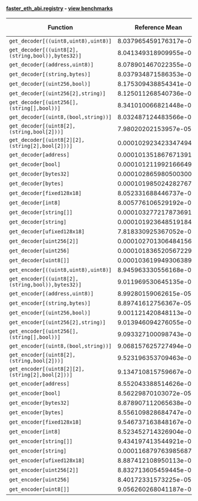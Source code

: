 #### [faster_eth_abi.registry](https://github.com/BobTheBuidler/faster-eth-abi/blob/master/faster_eth_abi/registry.py) - [view benchmarks](https://github.com/BobTheBuidler/faster-eth-abi/blob/master/benchmarks/test_registry_benchmarks.py)

| Function | Reference Mean | Faster Mean | % Change | Speedup (%) | x Faster | Faster |
|----------|---------------|-------------|----------|-------------|----------|--------|
| `get_decoder[((uint8,uint8),uint8)]` | 8.037965459176317e-05 | 8.859619222470933e-05 | -10.22% | -9.27% | 0.91x | ❌ |
| `get_decoder[((uint8[2],(string,bool)),bytes32)]` | 8.041349318909955e-05 | 8.72602585026146e-05 | -8.51% | -7.85% | 0.92x | ❌ |
| `get_decoder[(address,uint8)]` | 8.078901467022355e-05 | 8.745640106181811e-05 | -8.25% | -7.62% | 0.92x | ❌ |
| `get_decoder[(string,bytes)]` | 8.037934871586353e-05 | 8.759388882637777e-05 | -8.98% | -8.24% | 0.92x | ❌ |
| `get_decoder[(uint256,bool)]` | 8.175309438854341e-05 | 9.461579212382134e-05 | -15.73% | -13.59% | 0.86x | ❌ |
| `get_decoder[(uint256[2],string)]` | 8.125011268540736e-05 | 8.732027254278157e-05 | -7.47% | -6.95% | 0.93x | ❌ |
| `get_decoder[(uint256[],(string[],bool))]` | 8.341010066821448e-05 | 8.728660005815443e-05 | -4.65% | -4.44% | 0.96x | ❌ |
| `get_decoder[(uint8,(bool,string))]` | 8.032487124483566e-05 | 8.72743907232598e-05 | -8.65% | -7.96% | 0.92x | ❌ |
| `get_decoder[(uint8[2],(string,bool[2]))]` | 7.98020202153957e-05 | 8.734432439697344e-05 | -9.45% | -8.64% | 0.91x | ❌ |
| `get_decoder[(uint8[2][2],(string[2],bool[2]))]` | 0.00010292342334749419 | 0.00010517829809345281 | -2.19% | -2.14% | 0.98x | ❌ |
| `get_decoder[address]` | 0.00010135186767139163 | 0.00010264250328984063 | -1.27% | -1.26% | 0.99x | ❌ |
| `get_decoder[bool]` | 0.00010121199216664924 | 0.00010443092385175808 | -3.18% | -3.08% | 0.97x | ❌ |
| `get_decoder[bytes32]` | 0.00010286598050030073 | 0.00010341136787083438 | -0.53% | -0.53% | 0.99x | ❌ |
| `get_decoder[bytes]` | 0.0001019850242827677 | 0.00010206707416693428 | -0.08% | -0.08% | 1.00x | ❌ |
| `get_decoder[fixed128x18]` | 8.052331688446737e-05 | 8.70729153688423e-05 | -8.13% | -7.52% | 0.92x | ❌ |
| `get_decoder[int8]` | 8.005776106529192e-05 | 8.861920945247405e-05 | -10.69% | -9.66% | 0.90x | ❌ |
| `get_decoder[string[]]` | 0.00010327721787369111 | 0.00010446305819729172 | -1.15% | -1.14% | 0.99x | ❌ |
| `get_decoder[string]` | 0.0001019236485191843 | 0.00010338886480300085 | -1.44% | -1.42% | 0.99x | ❌ |
| `get_decoder[ufixed128x18]` | 7.818330925367052e-05 | 8.71327192355825e-05 | -11.45% | -10.27% | 0.90x | ❌ |
| `get_decoder[uint256[2]]` | 0.00010270130648415673 | 0.00010490498851262855 | -2.15% | -2.10% | 0.98x | ❌ |
| `get_decoder[uint256]` | 0.00010183652056722968 | 0.00010172209047472954 | 0.11% | 0.11% | 1.00x | ✅ |
| `get_decoder[uint8[]]` | 0.0001036199493063891 | 0.00010487891373639081 | -1.21% | -1.20% | 0.99x | ❌ |
| `get_encoder[((uint8,uint8),uint8)]` | 8.945963330556168e-05 | 8.989971028817637e-05 | -0.49% | -0.49% | 1.00x | ❌ |
| `get_encoder[((uint8[2],(string,bool)),bytes32)]` | 9.011969530645135e-05 | 9.120418315909412e-05 | -1.20% | -1.19% | 0.99x | ❌ |
| `get_encoder[(address,uint8)]` | 8.99280159062615e-05 | 8.974147818957157e-05 | 0.21% | 0.21% | 1.00x | ✅ |
| `get_encoder[(string,bytes)]` | 8.89741612756367e-05 | 8.982333702432992e-05 | -0.95% | -0.95% | 0.99x | ❌ |
| `get_encoder[(uint256,bool)]` | 9.001121420848113e-05 | 8.95050283162302e-05 | 0.56% | 0.57% | 1.01x | ✅ |
| `get_encoder[(uint256[2],string)]` | 9.013946094276055e-05 | 8.969335186308332e-05 | 0.49% | 0.50% | 1.00x | ✅ |
| `get_encoder[(uint256[],(string[],bool))]` | 9.093327100098743e-05 | 9.004863849094115e-05 | 0.97% | 0.98% | 1.01x | ✅ |
| `get_encoder[(uint8,(bool,string))]` | 9.068157625727494e-05 | 8.979166912536318e-05 | 0.98% | 0.99% | 1.01x | ✅ |
| `get_encoder[(uint8[2],(string,bool[2]))]` | 9.523196353709463e-05 | 9.425345568669884e-05 | 1.03% | 1.04% | 1.01x | ✅ |
| `get_encoder[(uint8[2][2],(string[2],bool[2]))]` | 9.134710815759667e-05 | 9.532564516295543e-05 | -4.36% | -4.17% | 0.96x | ❌ |
| `get_encoder[address]` | 8.552043388514626e-05 | 8.612088714563015e-05 | -0.70% | -0.70% | 0.99x | ❌ |
| `get_encoder[bool]` | 8.56229870103072e-05 | 8.71640259414851e-05 | -1.80% | -1.77% | 0.98x | ❌ |
| `get_encoder[bytes32]` | 8.878907112065638e-05 | 8.934408312875009e-05 | -0.63% | -0.62% | 0.99x | ❌ |
| `get_encoder[bytes]` | 8.556109828684747e-05 | 8.715406515722034e-05 | -1.86% | -1.83% | 0.98x | ❌ |
| `get_encoder[fixed128x18]` | 9.546737163848167e-05 | 9.373033758478887e-05 | 1.82% | 1.85% | 1.02x | ✅ |
| `get_encoder[int8]` | 8.523452714326904e-05 | 8.730783616136756e-05 | -2.43% | -2.37% | 0.98x | ❌ |
| `get_encoder[string[]]` | 9.434197413544921e-05 | 9.412727206556673e-05 | 0.23% | 0.23% | 1.00x | ✅ |
| `get_encoder[string]` | 0.00011687976398568794 | 8.704543659185619e-05 | 25.53% | 34.27% | 1.34x | ✅ |
| `get_encoder[ufixed128x18]` | 8.887412108950113e-05 | 8.842241664464836e-05 | 0.51% | 0.51% | 1.01x | ✅ |
| `get_encoder[uint256[2]]` | 8.832713605459445e-05 | 9.01948642183678e-05 | -2.11% | -2.07% | 0.98x | ❌ |
| `get_encoder[uint256]` | 8.40172331573225e-05 | 8.67474855163011e-05 | -3.25% | -3.15% | 0.97x | ❌ |
| `get_encoder[uint8[]]` | 9.056260268041187e-05 | 9.036049569957408e-05 | 0.22% | 0.22% | 1.00x | ✅ |
